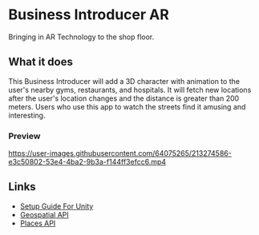 # Business Introducer AR
Bringing in AR Technology to the shop floor.

## What it does
This Business Introducer will add a 3D character with animation to the user's nearby gyms, restaurants, and hospitals. It will fetch new locations after the user's location changes and the distance is greater than 200 meters. Users who use this app to watch the streets find it amusing and interesting.

### Preview
https://user-images.githubusercontent.com/64075265/213274586-e3c50802-53e4-4ba2-9b3a-f144ff3efcc6.mp4


## Links
- [Setup Guide For Unity](https://developers.google.com/ar/develop/unity-arf/geospatial/enable-android)
- [Geospatial API](https://developers.google.com/ar/develop/unity-arf/geospatial/developer-guide)
- [Places API](https://developers.google.com/maps/documentation/places/android-sdk/overview)
